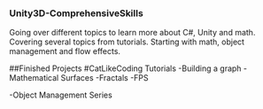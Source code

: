 ### Unity3D-ComprehensiveSkills
Going over different topics to learn more about C#, Unity and math. Covering several topics from tutorials. Starting with math, object management and flow effects. 

##Finished Projects
#CatLikeCoding Tutorials
-Building a graph
-Mathematical Surfaces
-Fractals
-FPS

-Object Management Series


